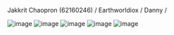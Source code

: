 Jakkrit Chaopron (62160246) / 
Earthworldiox / 
Danny /

![image](https://github.com/idontknowtoobrother/IFQuiz.WebServer/assets/84304475/1737aafa-3ece-47e7-9bc3-aefa1fe1f0f1)
![image](https://github.com/idontknowtoobrother/IFQuiz.WebServer/assets/84304475/17e0b6a3-357e-4630-8db4-594f16b62fee)
![image](https://github.com/idontknowtoobrother/IFQuiz.WebServer/assets/84304475/13ea22ad-20b7-4a7a-a469-bec428ce3574)
![image](https://github.com/idontknowtoobrother/IFQuiz.WebServer/assets/84304475/50ec7cb4-a449-45e4-8ff2-f65e2c7c8e16)
![image](https://github.com/idontknowtoobrother/IFQuiz.WebServer/assets/84304475/325fc97a-6970-460b-a0b9-c3165bdc03cd)
